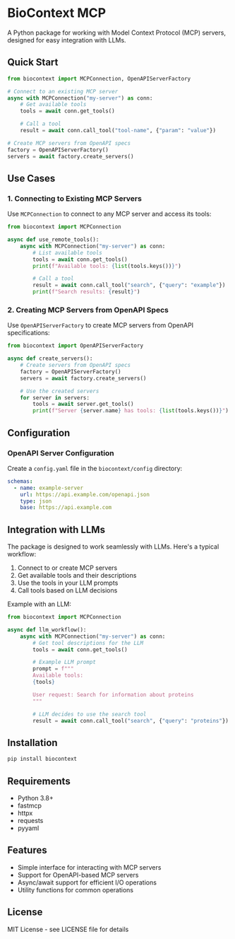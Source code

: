 # BioContext MCP

A Python package for working with Model Context Protocol (MCP) servers,
designed for easy integration with LLMs.

## Quick Start

```python
from biocontext import MCPConnection, OpenAPIServerFactory

# Connect to an existing MCP server
async with MCPConnection("my-server") as conn:
    # Get available tools
    tools = await conn.get_tools()

    # Call a tool
    result = await conn.call_tool("tool-name", {"param": "value"})

# Create MCP servers from OpenAPI specs
factory = OpenAPIServerFactory()
servers = await factory.create_servers()
```

## Use Cases

### 1. Connecting to Existing MCP Servers

Use `MCPConnection` to connect to any MCP server and access its tools:

```python
from biocontext import MCPConnection

async def use_remote_tools():
    async with MCPConnection("my-server") as conn:
        # List available tools
        tools = await conn.get_tools()
        print(f"Available tools: {list(tools.keys())}")

        # Call a tool
        result = await conn.call_tool("search", {"query": "example"})
        print(f"Search results: {result}")
```

### 2. Creating MCP Servers from OpenAPI Specs

Use `OpenAPIServerFactory` to create MCP servers from OpenAPI specifications:

```python
from biocontext import OpenAPIServerFactory

async def create_servers():
    # Create servers from OpenAPI specs
    factory = OpenAPIServerFactory()
    servers = await factory.create_servers()

    # Use the created servers
    for server in servers:
        tools = await server.get_tools()
        print(f"Server {server.name} has tools: {list(tools.keys())}")
```

## Configuration

### OpenAPI Server Configuration

Create a `config.yaml` file in the `biocontext/config` directory:

```yaml
schemas:
  - name: example-server
    url: https://api.example.com/openapi.json
    type: json
    base: https://api.example.com
```

## Integration with LLMs

The package is designed to work seamlessly with LLMs. Here's a typical workflow:

1. Connect to or create MCP servers
2. Get available tools and their descriptions
3. Use the tools in your LLM prompts
4. Call tools based on LLM decisions

Example with an LLM:

```python
from biocontext import MCPConnection

async def llm_workflow():
    async with MCPConnection("my-server") as conn:
        # Get tool descriptions for the LLM
        tools = await conn.get_tools()

        # Example LLM prompt
        prompt = f"""
        Available tools:
        {tools}

        User request: Search for information about proteins
        """

        # LLM decides to use the search tool
        result = await conn.call_tool("search", {"query": "proteins"})
```

## Installation

```bash
pip install biocontext
```

## Requirements

- Python 3.8+
- fastmcp
- httpx
- requests
- pyyaml

## Features

- Simple interface for interacting with MCP servers
- Support for OpenAPI-based MCP servers
- Async/await support for efficient I/O operations
- Utility functions for common operations

## License

MIT License - see LICENSE file for details

